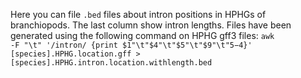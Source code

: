 Here you can file <code>.bed</code> files about intron positions in HPHGs of branchiopods. The last column show intron lengths. Files have been generated using the following command on HPHG gff3 files:
<code>awk -F "\t" '/intron/ {print $1"\t"$4"\t"$5"\t"$9"\t"$5-$4}' [species].HPHG.location.gff > [species].HPHG.intron.location.withlength.bed</code>
